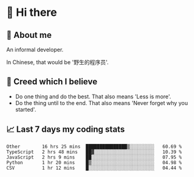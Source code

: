 # 👋 Hi there

## :speech_balloon: About me

An informal developer.

In Chinese, that would be '野生的程序员'.

## :see_no_evil: Creed which I believe

- Do one thing and do the best. That also means 'Less is more'.
- Do the thing until to the end. That also means 'Never forget why you started'.

## :chart_with_upwards_trend: Last 7 days my coding stats

<!--START_SECTION:waka-->
```text
Other        16 hrs 25 mins  ███████████████▒░░░░░░░░░   60.69 % 
TypeScript   2 hrs 48 mins   ██▓░░░░░░░░░░░░░░░░░░░░░░   10.39 % 
JavaScript   2 hrs 9 mins    ██░░░░░░░░░░░░░░░░░░░░░░░   07.95 % 
Python       1 hr 20 mins    █▒░░░░░░░░░░░░░░░░░░░░░░░   04.98 % 
CSV          1 hr 12 mins    █░░░░░░░░░░░░░░░░░░░░░░░░   04.44 % 
```
<!--END_SECTION:waka-->
